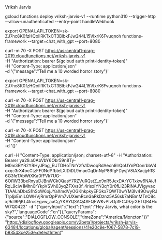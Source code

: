 Vriksh Jarvis

gcloud functions deploy vriksh-jarvis-v1 --runtime python310 --trigger-http --allow-unauthenticated --entry-point handleWebhook


export OPENAI_API_TOKEN=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
functions-framework --target=chat_with_gpt --port=8080

curl -m 70 -X POST https://us-central1-prag-2019.cloudfunctions.net/vriksh-jarvis-v1 \
-H "Authorization: bearer $(gcloud auth print-identity-token)" \
-H "Content-Type: application/json" \
-d '{"message":"Tell me a 10 worded horror story"}'


export OPENAI_API_TOKEN=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
functions-framework --target=chat_with_gpt --port=8080

curl -m 70 -X POST https://us-central1-prag-2019.cloudfunctions.net/vriksh-jarvis-v1 \
-H "Authorization: bearer $(gcloud auth print-identity-token)" \
-H "Content-Type: application/json" \
-d '{"message":"Tell me a 10 worded horror story"}'


curl -m 70 -X POST https://us-central1-prag-2019.cloudfunctions.net/vriksh-jarvis-v1 \
-H "Content-Type: application/json" \
-d '{}'


curl -H "Content-Type: application/json; charset=utf-8"  -H "Authorization: Bearer ya29.a0AbVbY6Obr59n8Ty-M0m3RYR2YRHyJPag_EUTDHoTNrYzfs1DwoqRdAecn9IrQoUYnPOonrbbV4oxqc3rX4bcCtzFF0NdPfbteLXlDiDL9macGqDnNyP86fgFDysjV8tAXacjyh1S6G3feTAbWtXKa0fFVk7UG-6Oi1W33beRnyuDJBnWCk0QasY7RZVuRQstZ_o9nR5JexDArYCTxkw6NAiJfRqL9clw1Mhn0rYkpVSVh03yqZFXvs0f_4risxIYN3qY0r0fLI23RiNAJVigyvaxTfAALhDbsS1hSoW6ojJYaXmdVyOGKhkpkyEFGkx7QWT0wYM3Iv49OwyRJTrpIjxEmiLQWHVjRrnrQpPVm7vUXemRcnGaRkDznz5A56sk7aNBmMTnO8cxj9cI9PjKL4trcsEgvw_aaCgYKAYQSAQ4SFQFWKvPlvOp1FCJ9zjrXETQB4HcW7Q0423"  -d "{\"queryInput\":{\"text\":{\"text\":\"Hey Jarvis, what color is the sky?\",\"languageCode\":\"en\"}},\"queryParams\":{\"source\":\"DIALOGFLOW_CONSOLE\",\"timeZone\":\"America/Moncton\"}}" "https://dialogflow.googleapis.com/v2beta1/projects/vriksh-jarvis-63484/locations/global/agent/sessions/41e20c9e-f067-5878-7c19-b83543ce253e:detectIntent"